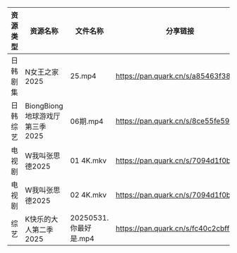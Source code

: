 | 资源类型 | 资源名称                   | 文件名称              | 分享链接                                | 更新时间                |
| ---- | ---------------------- | ----------------- | ----------------------------------- | ------------------- |
| 日韩剧集 | N女王之家2025              | 25.mp4            | https://pan.quark.cn/s/a85463f38f49 | 2025-05-31 16:24:24 |
| 日韩综艺 | BiongBiong地球游戏厅第三季2025 | 06期.mp4           | https://pan.quark.cn/s/8ce55fe5953d | 2025-05-31 16:28:30 |
| 电视剧  | W我叫张思德2025             | 01 4K.mkv         | https://pan.quark.cn/s/7094d1f0b265 | 2025-05-31 16:26:20 |
| 电视剧  | W我叫张思德2025             | 02 4K.mkv         | https://pan.quark.cn/s/7094d1f0b265 | 2025-05-31 16:26:17 |
| 综艺   | K快乐的大人第二季2025          | 20250531.你最好是.mp4 | https://pan.quark.cn/s/fc40c2cbff29 | 2025-05-31 16:28:43 |
